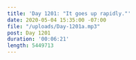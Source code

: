 ```yaml
---
title: 'Day 1201: "It goes up rapidly."'
date: 2020-05-04 15:35:00 -07:00
file: "/uploads/Day-1201a.mp3"
post: Day 1201
duration: '00:06:21'
length: 5449713
---
```


